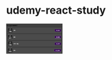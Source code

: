 # udemy-react-study

<span><img src="./public/스크린샷 2023-11-01 오후 10.19.59.png" width='30%' /></span>
